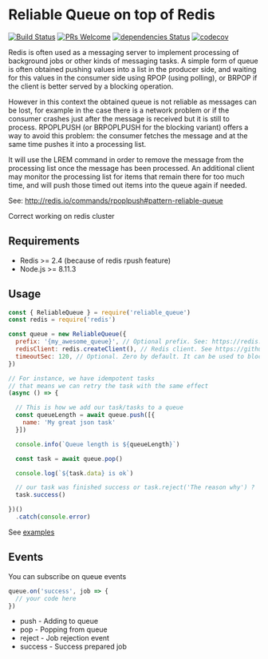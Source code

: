 # Reliable Queue on top of Redis

[![Build Status](https://travis-ci.com/you-think-you-are-special/ReliableQueue.svg?branch=master)](https://travis-ci.com/you-think-you-are-special/ReliableQueue)
[![PRs Welcome](https://img.shields.io/badge/PRs-welcome-brightgreen.svg)](.github/CONTRIBUTING.md)
[![dependencies Status](https://david-dm.org/you-think-you-are-special/ReliableQueue/status.svg?style=flat-square)](https://david-dm.org/you-think-you-are-special/ReliableQueue)
[![codecov](https://codecov.io/gh/you-think-you-are-special/ReliableQueue/branch/master/graph/badge.svg)](https://codecov.io/gh/you-think-you-are-special/ReliableQueue)


Redis is often used as a messaging server to implement processing of background jobs or other kinds of messaging tasks.
A simple form of queue is often obtained pushing values into a list in the producer side, and waiting for this values in the consumer side using RPOP (using polling), or BRPOP if the client is better served by a blocking operation.  
  
However in this context the obtained queue is not reliable as messages can be lost, for example in the case there is a network problem or if the consumer crashes just after the message is received but it is still to process.
RPOPLPUSH (or BRPOPLPUSH for the blocking variant) offers a way to avoid this problem: the consumer fetches the message and at the same time pushes it into a processing list.  
  
It will use the LREM command in order to remove the message from the processing list once the message has been processed.
An additional client may monitor the processing list for items that remain there for too much time, and will push those timed out items into the queue again if needed.

See: http://redis.io/commands/rpoplpush#pattern-reliable-queue

Correct working on redis cluster

## Requirements

* Redis >= 2.4 (because of redis rpush feature)
* Node.js >= 8.11.3


## Usage

```javascript
const { ReliableQueue } = require('reliable_queue')
const redis = require('redis')

const queue = new ReliableQueue({
  prefix: '{my_awesome_queue}', // Optional prefix. See: https://redis.io/topics/cluster-spec#keys-hash-tags
  redisClient: redis.createClient(), // Redis client. See https://github.com/NodeRedis/node_redis or similar interface
  timeoutSec: 120, // Optional. Zero by default. It can be used to block connection indefinitely.
})

// For instance, we have idempotent tasks
// that means we can retry the task with the same effect
(async () => {

  // This is how we add our task/tasks to a queue
  const queueLength = await queue.push([{
    name: 'My great json task'
  }])

  console.info(`Queue length is ${queueLength}`)

  const task = await queue.pop()

  console.log(`${task.data} is ok`)

  // our task was finished success or task.reject('The reason why') ?
  task.success()

})()
  .catch(console.error)

```

See [examples](https://github.com/you-think-you-are-special/ReliableQueue/tree/master/examples)

## Events

You can subscribe on queue events

```javascript
queue.on('success', job => {
  // your code here
})
```

* push - Adding to queue
* pop - Popping from queue
* reject - Job rejection event
* success - Success prepared job

